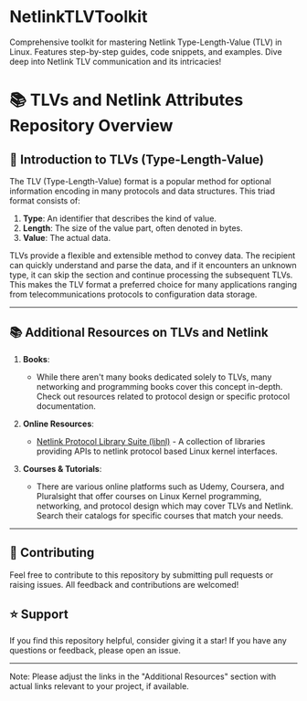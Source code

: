 # NetlinkTLVToolkit
Comprehensive toolkit for mastering Netlink Type-Length-Value (TLV) in Linux. Features step-by-step guides, code snippets, and examples. Dive deep into Netlink TLV communication and its intricacies!

# 📚 TLVs and Netlink Attributes Repository Overview

## 📌 Introduction to TLVs (Type-Length-Value)
The TLV (Type-Length-Value) format is a popular method for optional information encoding in many protocols and data structures. This triad format consists of:
1. **Type**: An identifier that describes the kind of value.
2. **Length**: The size of the value part, often denoted in bytes.
3. **Value**: The actual data.

TLVs provide a flexible and extensible method to convey data. The recipient can quickly understand and parse the data, and if it encounters an unknown type, it can skip the section and continue processing the subsequent TLVs. This makes the TLV format a preferred choice for many applications ranging from telecommunications protocols to configuration data storage.

---

## 📚 Additional Resources on TLVs and Netlink

1. **Books**:
   - While there aren't many books dedicated solely to TLVs, many networking and programming books cover this concept in-depth. Check out resources related to protocol design or specific protocol documentation.

2. **Online Resources**:
   - [Netlink Protocol Library Suite (libnl)](https://www.infradead.org/~tgr/libnl/) - A collection of libraries providing APIs to netlink protocol based Linux kernel interfaces.


3. **Courses & Tutorials**:
   - There are various online platforms such as Udemy, Coursera, and Pluralsight that offer courses on Linux Kernel programming, networking, and protocol design which may cover TLVs and Netlink. Search their catalogs for specific courses that match your needs.

---


## 📝 Contributing

Feel free to contribute to this repository by submitting pull requests or raising issues. All feedback and contributions are welcomed!

## ⭐ Support

If you find this repository helpful, consider giving it a star! If you have any questions or feedback, please open an issue.

---

Note: Please adjust the links in the "Additional Resources" section with actual links relevant to your project, if available.
